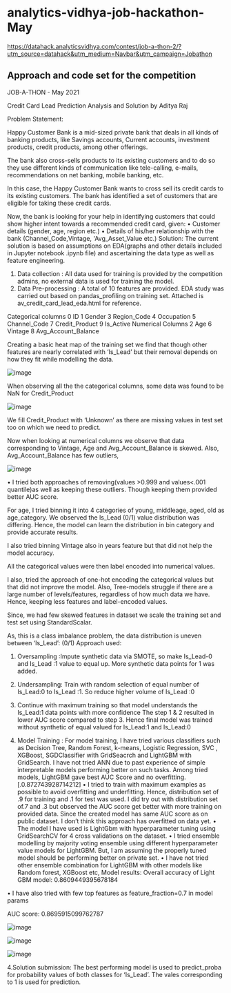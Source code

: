 # analytics-vidhya-job-hackathon-May

https://datahack.analyticsvidhya.com/contest/job-a-thon-2/?utm_source=datahack&utm_medium=Navbar&utm_campaign=Jobathon

## Approach and code set for the competition
JOB-A-THON - May 2021

Credit Card Lead Prediction
Analysis and Solution by Aditya Raj

Problem Statement:

Happy Customer Bank is a mid-sized private bank that deals in all kinds of banking products, like Savings accounts, Current accounts, investment products, credit products, among other offerings.

The bank also cross-sells products to its existing customers and to do so they use different kinds of communication like tele-calling, e-mails, recommendations on net banking, mobile banking, etc. 

In this case, the Happy Customer Bank wants to cross sell its credit cards to its existing customers. The bank has identified a set of customers that are eligible for taking these credit cards.

Now, the bank is looking for your help in identifying customers that could show higher intent towards a recommended credit card, given:
•	Customer details (gender, age, region etc.)
•	Details of his/her relationship with the bank (Channel_Code,Vintage, 'Avg_Asset_Value etc.)
Solution:
The current solution is based on assumptions on EDA(graphs and other details included in Jupyter notebook .ipynb file) and ascertaining the data type as well as feature engineering.
1. Data collection : All data used for training is provided by the competition admins, no external data is used for training the model.
2. Data Pre-processing  : A total of 10 features are provided. 
EDA study was carried out based on pandas_profiling on training set. Attached is av_credit_card_lead_eda.html for reference.

Categorical columns
0                ID
1            Gender
3       Region_Code
4        Occupation
5      Channel_Code
7    Credit_Product
9         Is_Active
Numerical Columns
2                     Age
6                 Vintage
8     Avg_Account_Balance




Creating a basic heat map of the training set we find that though other features are nearly correlated with ‘Is_Lead’ but their removal depends on how they fit while modelling the data. 
 
 ![image](https://user-images.githubusercontent.com/17177668/120118594-fc865900-c1b0-11eb-8803-283cfe2aab4a.png)

When observing all the the categorical columns, some data was found to be NaN for Credit_Product
 
 ![image](https://user-images.githubusercontent.com/17177668/120118696-7ae2fb00-c1b1-11eb-9159-92e5cb3bbdd5.png)

 
We fill Credit_Product with ‘Unknown’ as there are missing values in test set too on which we need to predict.

Now when looking at numerical columns we observe that data corresponding to Vintage, Age and Avg_Account_Balance is skewed.
Also, Avg_Account_Balance has few outliers,

![image](https://user-images.githubusercontent.com/17177668/120118705-859d9000-c1b1-11eb-8f50-5958d5847bb2.png)

 
•	I tried both approaches of removing(values >0.999 and values<.001 quantile)as well as keeping these outliers. Though keeping them provided better AUC score.

For age, I tried binning it into 4 categories of young, middleage, aged, old as age_category.
We observed the ls_Lead (0/1) value distribution was differing. Hence, the model can learn the distribution in bin category and provide accurate results.

I also tried binning Vintage also in years feature but that did not help the model accuracy.

All the categorical values were then label encoded into numerical values.

I also, tried the approach of one-hot encoding the categorical values but that did not improve the model. Also, Tree-models struggle if there are a large number of levels/features, regardless of how much data we have. Hence, keeping less features and label-encoded values.


Since, we had few skewed features in dataset we scale the training set and test set using StandardScalar.

As, this is a class imbalance problem, the data distribution is uneven between ‘Is_Lead’: (0/1)
Approach used: 
1.	Oversampling :Impute synthetic data via SMOTE, so make Is_Lead-0 and Is_Lead :1 value to equal up. More synthetic data points for 1 was added. 
2.	Undersampling: Train with random selection of equal number of Is_Lead:0 to Is_Lead :1. So reduce higher volume of Is_Lead :0 
3.	Continue with maximum training so that model understands the Is_Lead:1 data points with more confidence
 The step 1 & 2 resulted in lower AUC score compared to step 3. Hence final model was trained without  synthetic of equal valued for Is_Lead:1 and Is_Lead:0

3. Model Training : For model training, I have tried various classifiers such as Decision Tree, Random Forest, k-means, Logistic Regression, SVC , XGBoost, SGDClassifier with GridSeacrch and LightGBM with GridSearch. I have not tried ANN due to past experience of simple interpretable models performing better on such tasks. 
Among tried models, LightGBM gave best AUC Score and no overfitting. [.0.872743928714212]
•	I tried to train with maximum examples as possible to avoid overfitting and underfitting. Hence, distribution set of .9 for training and .1 for test was used.
I did try out with distribution set of.7 and .3 but observed the AUC score get better with more training on provided data. Since the created model has same AUC score as on public dataset. I don’t think this approach has overfitted on data yet.
•	The model I have used is LightGbm with hyperparameter tuning using GridSearchCV for 4 cross validations on the dataset.
•	I tried ensemble modelling by majority voting ensemble using different hyperparameter value models for LightGBM. But, I am assuming the properly tuned model should be performing better on private set.
•	I have not tried other ensemble combination for LightGBM with other models like Random forest, XGBoost etc,
Model results:
Overall accuracy of Light GBM model: 0.8609449395678184
 
•	I have also tried with few top features as feature_fraction=0.7 in model params
 
AUC score: 0.8695915099762787

![image](https://user-images.githubusercontent.com/17177668/120118729-9b12ba00-c1b1-11eb-91f8-0eca17535a53.png)

![image](https://user-images.githubusercontent.com/17177668/120118731-a0700480-c1b1-11eb-87a6-be12033aa3a6.png)

![image](https://user-images.githubusercontent.com/17177668/120118741-a9f96c80-c1b1-11eb-91a0-a0d05d52b710.png)

 

4.Solution submission: The best performing model is used to predict_proba for probability values of both classes for ‘Is_Lead’. The vales corresponding to 1 is used for prediction.


